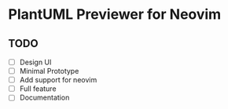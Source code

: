 # PlantUML Previewer for Neovim

## TODO

- [ ] Design UI
- [ ] Minimal Prototype
- [ ] Add support for neovim
- [ ] Full feature
- [ ] Documentation
